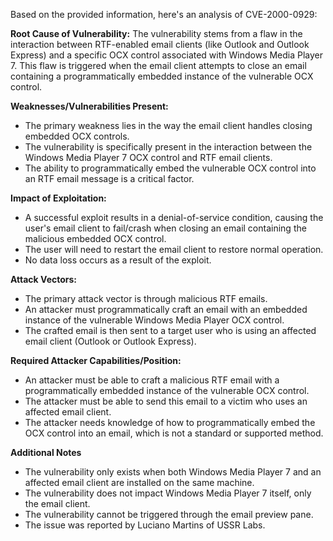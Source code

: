 Based on the provided information, here's an analysis of CVE-2000-0929:

**Root Cause of Vulnerability:**
The vulnerability stems from a flaw in the interaction between RTF-enabled email clients (like Outlook and Outlook Express) and a specific OCX control associated with Windows Media Player 7. This flaw is triggered when the email client attempts to close an email containing a programmatically embedded instance of the vulnerable OCX control.

**Weaknesses/Vulnerabilities Present:**
- The primary weakness lies in the way the email client handles closing embedded OCX controls.
- The vulnerability is specifically present in the interaction between the Windows Media Player 7 OCX control and RTF email clients.
- The ability to programmatically embed the vulnerable OCX control into an RTF email message is a critical factor.

**Impact of Exploitation:**
- A successful exploit results in a denial-of-service condition, causing the user's email client to fail/crash when closing an email containing the malicious embedded OCX control.
- The user will need to restart the email client to restore normal operation.
- No data loss occurs as a result of the exploit.

**Attack Vectors:**
- The primary attack vector is through malicious RTF emails.
- An attacker must programmatically craft an email with an embedded instance of the vulnerable Windows Media Player OCX control.
- The crafted email is then sent to a target user who is using an affected email client (Outlook or Outlook Express).

**Required Attacker Capabilities/Position:**
- An attacker must be able to craft a malicious RTF email with a programmatically embedded instance of the vulnerable OCX control.
- The attacker must be able to send this email to a victim who uses an affected email client.
- The attacker needs knowledge of how to programmatically embed the OCX control into an email, which is not a standard or supported method.

**Additional Notes**
- The vulnerability only exists when both Windows Media Player 7 and an affected email client are installed on the same machine.
- The vulnerability does not impact Windows Media Player 7 itself, only the email client.
- The vulnerability cannot be triggered through the email preview pane.
- The issue was reported by Luciano Martins of USSR Labs.